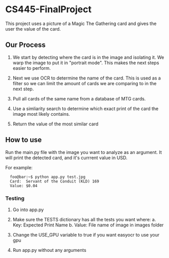 # CS445-FinalProject

This project uses a picture of a Magic The Gathering card and gives the user the value of the card.

## Our Process

1. We start by detecting where the card is in the image and isolating it. We warp the image to put it in "portrait mode". This makes the next steps easier to perform.

2. Next we use OCR to determine the name of the card. This is used as a filter so we can limit the amount of cards we are comparing to in the next step.

3. Pull all cards of the same name from a database of MTG cards.

4. Use a simliarity search to determine which exact print of the card the image most likely contains.

5. Return the value of the most similar card

## How to use

Run the main.py file with the image you want to analyze as an argument. It will print the detected card, and it's currrent value in USD.

For example:

```console
  foo@bar:~$ python app.py test.jpg
  Card:  Servant of the Conduit (KLD) 169
  Value: $0.04
```

### Testing

1. Go into app.py

2. Make sure the TESTS dictionary has all the tests you want where:
  a. Key: Expected Print Name
  b. Value: File name of image in images folder

3. Change the USE_GPU variable to true if you want easyocr to use your gpu

4. Run app.py without any arguments
